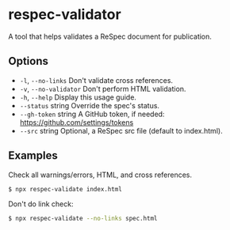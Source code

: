# respec-validator
A tool that helps validates a ReSpec document for publication.

## Options

  * `-l`, `--no-links`        Don't validate cross references.
  * `-v`, `--no-validator`    Don't perform HTML validation.
  * `-h`, `--help`            Display this usage guide.
  * `--status` string       Override the spec's status.
  * `--gh-token` string     A GitHub token, if needed: https://github.com/settings/tokens
  * `--src` string          Optional, a ReSpec src file (default to index.html).

## Examples

Check all warnings/errors, HTML, and cross references.   

```Bash
$ npx respec-validate index.html
```

Don't do link check:

```Bash
$ npx respec-validate --no-links spec.html
```
